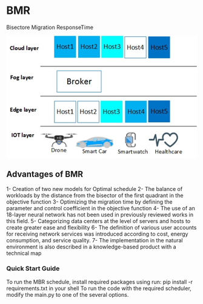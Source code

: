 # BMR
Bisectore Migration ResponseTime

<img src="https://github.com/ahorri/BMR/blob/main/3layer%20english.jpg" width="900" align="middle" style="max-width: 100%;">

<h2>Advantages of BMR </h2>
1- Creation of two new models for Optimal schedule
2- The balance of workloads by the distance from the bisector of the first quadrant in the objective function
3- Optimizing the migration time by defining the parameter and control coefficient in the objective function
4- The use of an 18-layer neural network has not been used in previously reviewed works in this field.
5- Categorizing data centers at the level of servers and hosts to create greater ease and flexibility
6- The definition of various user accounts for receiving network services was introduced according to cost, energy consumption, and service quality.
7- The implementation in the natural environment is also described in a knowledge-based product with a technical map
<h3>Quick Start Guide</h3>
To run the MBR schedule, install required packages using
run: pip install -r requirements.txt in your shell
To run the code with the required scheduler, modify the main.py to one of the several options.
